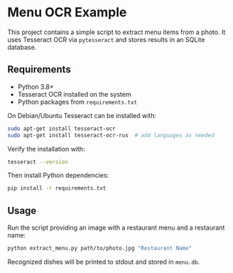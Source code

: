 # Menu OCR Example

This project contains a simple script to extract menu items from a photo. It uses Tesseract OCR via `pytesseract` and stores results in an SQLite database.

## Requirements

- Python 3.8+
- Tesseract OCR installed on the system
- Python packages from `requirements.txt`

On Debian/Ubuntu Tesseract can be installed with:

```bash
sudo apt-get install tesseract-ocr
sudo apt-get install tesseract-ocr-rus  # add languages as needed
```

Verify the installation with:

```bash
tesseract --version
```

Then install Python dependencies:

```bash
pip install -r requirements.txt
```

## Usage

Run the script providing an image with a restaurant menu and a restaurant name:

```bash
python extract_menu.py path/to/photo.jpg "Restaurant Name"
```

Recognized dishes will be printed to stdout and stored in `menu.db`.
